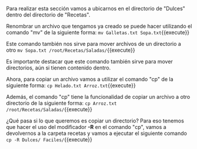 Para realizar esta sección vamos a ubicarnos en el directorio de "Dulces" dentro del directorio de "Recetas".

Renombrar un archivo que tengamos ya creado se puede hacer utilizando el comando "mv" de la siguiente forma: `mv Galletas.txt Sopa.txt`{{execute}}

Este comando también nos sirve para mover archivos de un directorio a otro `mv Sopa.txt /root/Recetas/Saladas/`{{execute}}

Es importante destacar que este comando también sirve para mover directorios, aún si tienen contenido dentro. 

Ahora, para copiar un archivo vamos a utilizar el comando "cp" de la siguiente forma: `cp Helado.txt Arroz.txt`{{execute}}

Además, el comando "cp" tiene la funcionalidad de copiar un archivo a otro directorio de la siguiente forma: `cp Arroz.txt  /root/Recetas/Saladas/`{{execute}}

¿Qué pasa si lo que queremos es copiar un directorio? Para eso tenemos que hacer el uso del modificador **-R**  en el comando "cp", vamos a devolvernos a la carpeta recetas y vamos a  ejecutar el siguiente comando `cp -R Dulces/ Faciles/`{{execute}}
